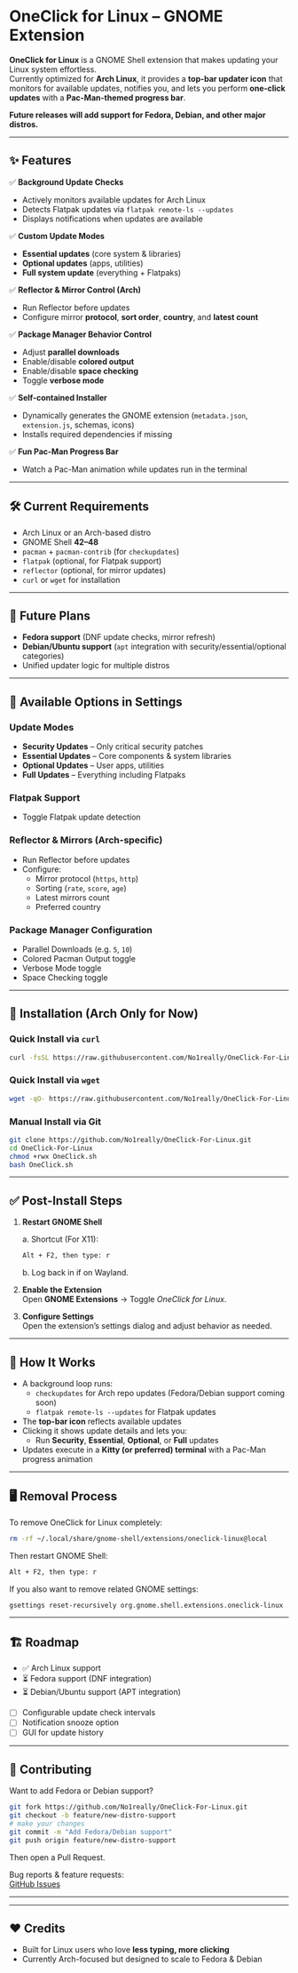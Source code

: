 # OneClick for Linux – GNOME Extension

**OneClick for Linux** is a GNOME Shell extension that makes updating your Linux system effortless.  
Currently optimized for **Arch Linux**, it provides a **top-bar updater icon** that monitors for available updates, notifies you, and lets you perform **one-click updates** with a **Pac-Man-themed progress bar**.

**Future releases will add support for Fedora, Debian, and other major distros.**

---

## ✨ Features

✅ **Background Update Checks**  
- Actively monitors available updates for Arch Linux  
- Detects Flatpak updates via `flatpak remote-ls --updates`  
- Displays notifications when updates are available  

✅ **Custom Update Modes**  
- **Essential updates** (core system & libraries)  
- **Optional updates** (apps, utilities)  
- **Full system update** (everything + Flatpaks)  

✅ **Reflector & Mirror Control (Arch)**  
- Run Reflector before updates  
- Configure mirror **protocol**, **sort order**, **country**, and **latest count**  

✅ **Package Manager Behavior Control**  
- Adjust **parallel downloads**  
- Enable/disable **colored output**  
- Enable/disable **space checking**  
- Toggle **verbose mode**  

✅ **Self-contained Installer**  
- Dynamically generates the GNOME extension (`metadata.json`, `extension.js`, schemas, icons)  
- Installs required dependencies if missing  

✅ **Fun Pac-Man Progress Bar**  
- Watch a Pac-Man animation while updates run in the terminal  

---

## 🛠 Current Requirements

- Arch Linux or an Arch-based distro  
- GNOME Shell **42–48**  
- `pacman` + `pacman-contrib` (for `checkupdates`)  
- `flatpak` (optional, for Flatpak support)  
- `reflector` (optional, for mirror updates)  
- `curl` or `wget` for installation  

---

## 🚀 Future Plans

- **Fedora support** (DNF update checks, mirror refresh)  
- **Debian/Ubuntu support** (`apt` integration with security/essential/optional categories)  
- Unified updater logic for multiple distros  

---

## 🔧 Available Options in Settings

### Update Modes
- **Security Updates** – Only critical security patches  
- **Essential Updates** – Core components & system libraries  
- **Optional Updates** – User apps, utilities  
- **Full Updates** – Everything including Flatpaks  

### Flatpak Support
- Toggle Flatpak update detection  

### Reflector & Mirrors (Arch-specific)
- Run Reflector before updates  
- Configure:
  - Mirror protocol (`https`, `http`)
  - Sorting (`rate`, `score`, `age`)
  - Latest mirrors count
  - Preferred country  

### Package Manager Configuration
- Parallel Downloads (e.g. `5`, `10`)  
- Colored Pacman Output toggle  
- Verbose Mode toggle  
- Space Checking toggle  

---

## 🚀 Installation (Arch Only for Now)

### Quick Install via `curl`
```bash
curl -fsSL https://raw.githubusercontent.com/No1really/OneClick-For-Linux/refs/heads/main/OneClick.sh | bash
```

### Quick Install via `wget`
```bash
wget -qO- https://raw.githubusercontent.com/No1really/OneClick-For-Linux/refs/heads/main/OneClick.sh | bash
```

### Manual Install via Git
```bash
git clone https://github.com/No1really/OneClick-For-Linux.git
cd OneClick-For-Linux
chmod +rwx OneClick.sh 
bash OneClick.sh
```

---

## ✅ Post-Install Steps

1. **Restart GNOME Shell**

   a. Shortcut (For X11):
   
   ```bash
   Alt + F2, then type: r
   ```

   b. Log back in if on Wayland.

3. **Enable the Extension**  
   Open **GNOME Extensions** → Toggle *OneClick for Linux*.  

4. **Configure Settings**  
   Open the extension’s settings dialog and adjust behavior as needed.  

---

## 🔄 How It Works

- A background loop runs:
  - `checkupdates` for Arch repo updates (Fedora/Debian support coming soon)  
  - `flatpak remote-ls --updates` for Flatpak updates  
- The **top-bar icon** reflects available updates  
- Clicking it shows update details and lets you:
  - Run **Security**, **Essential**, **Optional**, or **Full** updates  
- Updates execute in a **Kitty (or preferred) terminal** with a Pac-Man progress animation  

---

## 🖥️ Removal Process

To remove OneClick for Linux completely:
```bash
rm -rf ~/.local/share/gnome-shell/extensions/oneclick-linux@local
```

Then restart GNOME Shell:
```bash
Alt + F2, then type: r
```

If you also want to remove related GNOME settings:
```bash
gsettings reset-recursively org.gnome.shell.extensions.oneclick-linux || true
```

---

## 🏗 Roadmap

- ✅ Arch Linux support  
- ⏳ Fedora support (DNF integration)  
- ⏳ Debian/Ubuntu support (APT integration)  
- [ ] Configurable update check intervals  
- [ ] Notification snooze option  
- [ ] GUI for update history  

---

## 🤝 Contributing

Want to add Fedora or Debian support?  

```bash
git fork https://github.com/No1really/OneClick-For-Linux.git
git checkout -b feature/new-distro-support
# make your changes
git commit -m "Add Fedora/Debian support"
git push origin feature/new-distro-support
```

Then open a Pull Request.  

Bug reports & feature requests:  
[GitHub Issues](https://github.com/<your-username>/oneclick-linux-updater/issues)

---

---

## ❤️ Credits

- Built for Linux users who love **less typing, more clicking**  
- Currently Arch-focused but designed to scale to Fedora & Debian  
